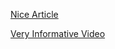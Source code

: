 [Nice Article]("https://blog.sessionstack.com/how-javascript-works-storage-engines-how-to-choose-the-proper-storage-api-da50879ef576")

[Very Informative Video]("https://www.youtube.com/watch?v=NNuTV-gjlZQ&t=511s")
